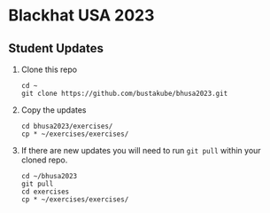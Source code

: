 # Blackhat USA 2023

## Student Updates

1. Clone this repo

    ```shell
    cd ~
    git clone https://github.com/bustakube/bhusa2023.git
    ```
1. Copy the updates
    ```shell
    cd bhusa2023/exercises/
    cp * ~/exercises/exercises/
    ```
1. If there are new updates you will need to run `git pull` within your cloned repo.
    ```shell
    cd ~/bhusa2023
    git pull
    cd exercises
    cp * ~/exercises/exercises/
    ```
